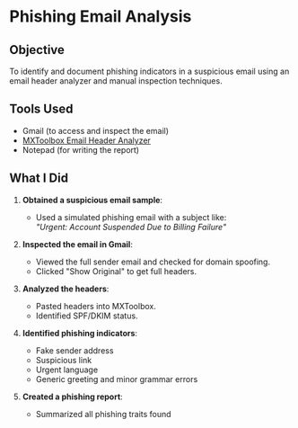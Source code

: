 # Phishing Email Analysis 

## Objective
To identify and document phishing indicators in a suspicious email using an email header analyzer and manual inspection techniques.

## Tools Used
- Gmail (to access and inspect the email)
- [MXToolbox Email Header Analyzer](https://mxtoolbox.com/EmailHeaders.aspx)
- Notepad (for writing the report)

## What I Did

1. **Obtained a suspicious email sample**:  
   - Used a simulated phishing email with a subject like:  
     _"Urgent: Account Suspended Due to Billing Failure"_

2. **Inspected the email in Gmail**:  
   - Viewed the full sender email and checked for domain spoofing.  
   - Clicked "Show Original" to get full headers.

3. **Analyzed the headers**:  
   - Pasted headers into MXToolbox.  
   - Identified SPF/DKIM status.

4. **Identified phishing indicators**:  
   - Fake sender address  
   - Suspicious link   
   - Urgent language    
   - Generic greeting and minor grammar errors

5. **Created a phishing report**:  
   - Summarized all phishing traits found  

